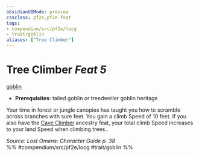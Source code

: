 ```yaml
---
obsidianUIMode: preview
cssclass: pf2e,pf2e-feat
tags:
- compendium/src/pf2e/locg
- trait/goblin
aliases: ["Tree Climber"]
---
```

# Tree Climber  *Feat 5*  
[goblin](../../rules/traits/goblin.md)  

- **Prerequisites**: tailed goblin or treedweller goblin heritage

Your time in forest or jungle canopies has taught you how to scramble across branches with sure feet. You gain a climb Speed of 10 feet. If you also have the [Cave Climber](cave-climber.md) ancestry feat, your total climb Speed increases to your land Speed when climbing trees..

*Source: Lost Omens: Character Guide p. 38*  
%% #compendium/src/pf2e/locg #trait/goblin %%